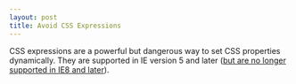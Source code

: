 ```yaml
---
layout: post
title: Avoid CSS Expressions
---
```


CSS expressions are a powerful but dangerous way to set CSS properties dynamically. They are supported in IE version 5 and later ([but are no longer supported in IE8 and later](https://msdn.microsoft.com/en-us/library/ms537634(v=vs.85).aspx)).